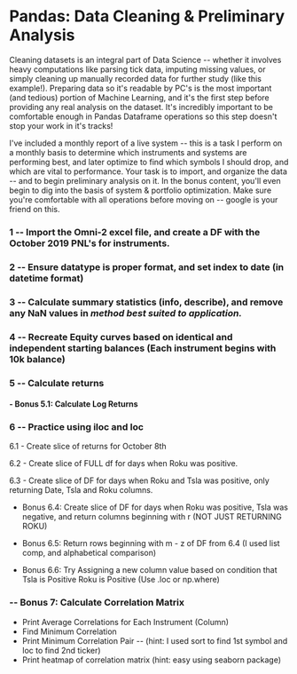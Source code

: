 # Pandas: Data Cleaning & Preliminary Analysis

   Cleaning datasets is an integral part of Data Science -- whether it involves heavy computations like parsing tick data, 
imputing missing values, or simply cleaning up manually recorded data for further study (like this example!).
Preparing data so it's readable by PC's is the most important (and tedious) portion of Machine Learning, 
and it's the first step before providing any real analysis on the dataset.  It's incredibly important to be comfortable enough in Pandas Dataframe operations so this step doesn't stop your work in it's tracks!

I've included a monthly report of a live system -- this is a task I perform on a monthly basis to determine which instruments
and systems are performing best, and later optimize to find which symbols I should drop, and which are vital to performance.
Your task is to import, and organize the data -- and to begin preliminary analysis on it.  In the bonus content, you'll even begin to dig into the basis of system & portfolio optimization.  Make sure you're comfortable with all operations before moving on -- google is your friend on this.


### 1 -- Import the Omni-2 excel file, and create a DF with the October 2019 PNL's for instruments.

### 2 -- Ensure datatype is proper format, and set index to date (in datetime format)

### 3 -- Calculate summary statistics (info, describe), and remove any NaN values in *method best suited to application.*

### 4 -- Recreate Equity curves based on identical and independent starting balances (Each instrument begins with 10k balance)

### 5 -- Calculate returns
  #### - Bonus 5.1: Calculate Log Returns

### 6 -- Practice using iloc and loc 
   6.1 - Create slice of returns for October 8th
   
   6.2 - Create slice of FULL df for days when Roku was positive.
   
   6.3 - Create slice of DF for days when Roku and Tsla was positive, only returning Date, Tsla and Roku columns.
   
   - Bonus 6.4: Create slice of DF for days when Roku was positive, Tsla was negative, and return columns beginning with r (NOT JUST RETURNING ROKU)
   
   - Bonus 6.5: Return rows beginning with m - z of DF from 6.4 (I used list comp, and alphabetical comparison)
   - Bonus 6.6: Try Assigning a new column value based on condition that Tsla is Positive Roku is Positive (Use .loc or np.where)

### -- Bonus 7: Calculate Correlation Matrix
   - Print Average Correlations for Each Instrument (Column)
   - Find Minimum Correlation
   - Print Minimum Correlation Pair -- (hint: I used sort to find 1st symbol and loc to find 2nd ticker)
   - Print heatmap of correlation matrix (hint: easy using seaborn package)
  
  

  
